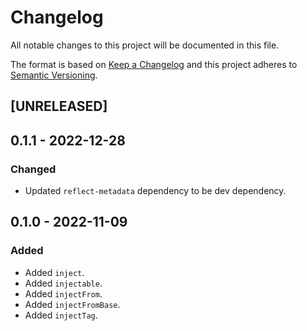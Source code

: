 # Changelog
All notable changes to this project will be documented in this file.

The format is based on [Keep a Changelog](http://keepachangelog.com/en/1.0.0/)
and this project adheres to [Semantic Versioning](http://semver.org/spec/v2.0.0.html).

<!--
## [UNRELEASED]

### Added
### Changed
### Deprecated
### Removed
### Fixed
### Security
### Docs
-->




## [UNRELEASED]




## 0.1.1 - 2022-12-28

### Changed
- Updated `reflect-metadata` dependency to be dev dependency.




## 0.1.0 - 2022-11-09

### Added
- Added `inject`.
- Added `injectable`.
- Added `injectFrom`.
- Added `injectFromBase`.
- Added `injectTag`.



